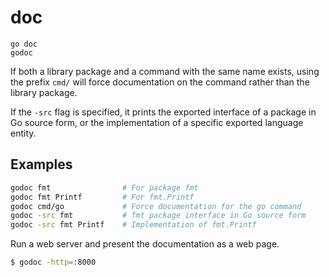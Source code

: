 # doc

```
go doc
godoc
```

If both a library package and a command with the same name exists, using the prefix `cmd/` will force documentation on the command rather than the library package. 

If the `-src` flag is specified, it prints the exported interface of a package in Go source form, or the implementation of a specific exported language entity.


## Examples

```sh
godoc fmt                # For package fmt
godoc fmt Printf         # For fmt.Printf
godoc cmd/go             # Force documentation for the go command
godoc -src fmt           # fmt package interface in Go source form
godoc -src fmt Printf    # Implementation of fmt.Printf
```

Run a web server and present the documentation as a web page.

```sh
$ godoc -http=:8000
```
